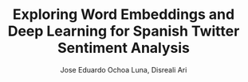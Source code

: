 ---
paperId: 25
author: Jose Eduardo Ochoa Luna, Disreali Ari
publicationauthor: Ochoa Luna, J. E. et al.
title: Exploring Word Embeddings and Deep Learning for Spanish Twitter Sentiment Analysis
pdf: --
poster: --
alt: --
type: Poster
topic: Natural Language Processing
link: --
conference: neurips
year: 2018
tags: neurips-2018
location: Montreal, Canada
---